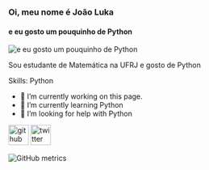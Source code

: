 ### Oi, meu nome é João Luka
#### e eu gosto um pouquinho de Python
![e eu gosto um pouquinho de Python](https://upload.wikimedia.org/wikipedia/commons/thumb/0/0a/Python.svg/640px-Python.svg.png)

Sou estudante de Matemática na UFRJ e gosto de Python

Skills: Python

- 🔭 I’m currently working on this page. 
- 🌱 I’m currently learning Python 
- 🤔 I’m looking for help with Python 


[<img src='https://cdn.jsdelivr.net/npm/simple-icons@3.0.1/icons/github.svg' alt='github' height='40'>](https://github.com/jotaelebbk)  [<img src='https://cdn.jsdelivr.net/npm/simple-icons@3.0.1/icons/twitter.svg' alt='twitter' height='40'>](https://twitter.com/jotaelebbk)  

![GitHub metrics](https://metrics.lecoq.io/jotaelebbk)  

